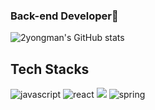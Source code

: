 ### Back-end Developer👋
![2yongman's GitHub stats](https://github-readme-stats.vercel.app/api?username=2yongman)

## Tech Stacks
![javascript](https://img.shields.io/badge/JavaScript-323330?style=for-the-badge&logo=javascript&logoColor=F7DF1E)
![react](https://img.shields.io/badge/React-20232A?style=for-the-badge&logo=react&logoColor=61DAFB)
<img src="https://img.shields.io/badge/java-007396?style=for-the-badge&logo=java&logoColor=white"> 
![spring](https://img.shields.io/badge/Spring-6DB33F?style=for-the-badge&logo=spring&logoColor=white) 



<!--
**2yongman/2yongman** is a ✨ _special_ ✨ repository because its `README.md` (this file) appears on your GitHub profile.

Here are some ideas to get you started:

- 🔭 I’m currently working on ...
- 🌱 I’m currently learning ...
- 👯 I’m looking to collaborate on ...
- 🤔 I’m looking for help with ...
- 💬 Ask me about ...
- 📫 How to reach me: ...
- 😄 Pronouns: ...
- ⚡ Fun fact: ...
-->
